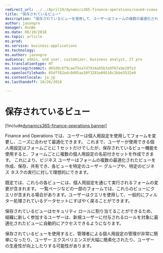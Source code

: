 ```yaml
---
redirect_url: ../../April19/dynamics365-finance-operations/saved-views
title: "保存されているビュー"
description: "保存されているビューを使用して、ユーザーはフォームの複数の最適化されたビューを作成、保存、共有できます。"
author: jasongre
manager: AnnBe
ms.date: 08/10/2018
ms.topic: article
ms.prod: 
ms.service: business-applications
ms.technology: 
ms.author: jasongre
audience: admin, end user, customizer, business analyst, IT pro
ms.translationtype: HT
ms.sourcegitcommit: d65d9c6f9cae75ea7d7934a95b3a9f67a9e10fe3
ms.openlocfilehash: 65dff82adc0d95aa30f3281e09516c1bbe3532e0
ms.contentlocale: ja-jp
ms.lasthandoff: 10/26/2018

---
```


# <a name="saved-views"></a>保存されているビュー

[!include[dynamics365-finance-operations banner](../includes/dynamics365-finance-operations.md)]

Finance and Operations では、ユーザーは個人用設定を使用してフォームを変更し、ニーズに合わせて最適化できます。 これまで、ユーザーが使用できる個人用設定はフォームごとに 1 セットだけでしたが、保存されているビュー機能を使用すると、フォームごとに複数の個人用設定の名前付きセットを作成できます。 これにより、ビジネス ユーザーはフォームの複数の最適化されたビューを作成、保存、共有でき、各ビューを特定のユーザー グループや、特定のビジネス タスクの実行に対して理想的にできます。

既定では、これらの各ビューには、個人用設定を通じて実行されるフォームの変更が含まれます。 一覧ページなどの一部のフォームでは、これらのビューにクエリが含まれる場合があります。ユーザーはクエリを使用して、一般的にフィルター処理されているデータセットにすばやく戻ることができます。 

保存されているビューはセキュリティ ロールに割り当てることができるため、組織に新しく参加するユーザーは、新規ユーザーに付与されるロールを対象に最適化されたビューに自動的にアクセスできるようになります。 

保存されているビューを使用すると、管理者による個人用設定の管理が非常に簡単になったり、ユーザー エクスペリエンスが大幅に簡素化されたり、ユーザーの生産性が向上したりする可能性があります。


